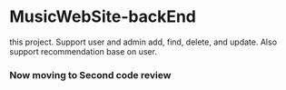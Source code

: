 # MusicWebSite-backEnd
this project. Support user and admin add, find, delete, and update. Also support recommendation base on user.

### Now moving to Second code review
